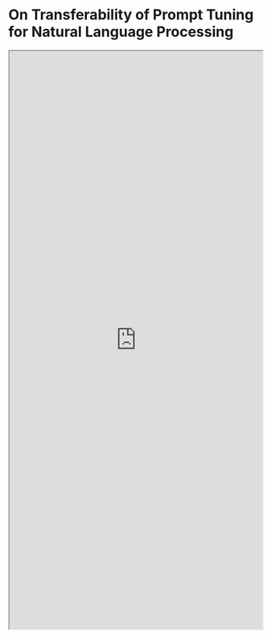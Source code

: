# On Transferability of Prompt Tuning for Natural Language Processing

<iframe 
	height = 1150 
	width = 100% 
	padding = 0 0 
	margins = 0 0
	src="https://zhuanlan.zhihu.com/p/550409676">
</iframe>








